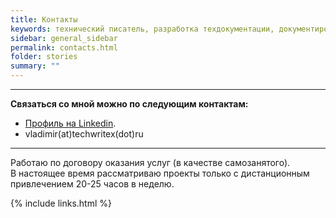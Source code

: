 ```yaml
---
title: Контакты
keywords: технический писатель, разработка техдокументации, документирование API, технический писатель фриланс, технический писатель на подряд
sidebar: general_sidebar
permalink: contacts.html
folder: stories
summary: ""
---
```


***

**Связаться со мной можно по следующим контактам:**

- [Профиль на Linkedin](https://www.linkedin.com/in/vladimir-yusupov/).
- vladimir(at)techwritex(dot)ru

***

Работаю по договору оказания услуг (в качестве самозанятого).  <br/> В настоящее время рассматриваю проекты только с дистанционным привлечением 20-25 часов в неделю.


{% include links.html %}
